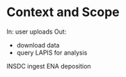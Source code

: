 # Context and Scope

In: user uploads
Out:
* download data
* query LAPIS for analysis

INSDC ingest
ENA deposition

